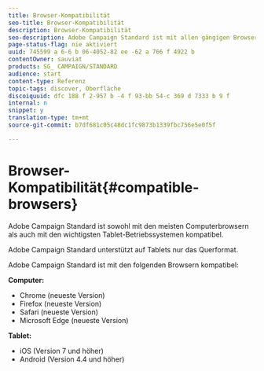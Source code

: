 ```yaml
---
title: Browser-Kompatibilität
seo-title: Browser-Kompatibilität
description: Browser-Kompatibilität
seo-description: Adobe Campaign Standard ist mit allen gängigen Browsern und Betriebssystemen kompatibel. Hier finden Sie die vollständige Liste.
page-status-flag: nie aktiviert
uuid: 745599 a 6-6 b 06-4052-82 ee -62 a 766 f 4922 b
contentOwner: sauviat
products: SG_ CAMPAIGN/STANDARD
audience: start
content-type: Referenz
topic-tags: discover, Oberfläche
discoiquuid: dfc 188 f 2-957 b -4 f 93-bb 54-c 369 d 7333 b 9 f
internal: n
snippet: y
translation-type: tm+mt
source-git-commit: b7df681c05c48dc1fc9873b1339fbc756e5e0f5f

---
```



# Browser-Kompatibilität{#compatible-browsers}

Adobe Campaign Standard ist sowohl mit den meisten Computerbrowsern als auch mit den wichtigsten Tablet-Betriebssystemen kompatibel.

Adobe Campaign Standard unterstützt auf Tablets nur das Querformat.

Adobe Campaign Standard ist mit den folgenden Browsern kompatibel:

**Computer:**

* Chrome (neueste Version)
* Firefox (neueste Version)
* Safari (neueste Version)
* Microsoft Edge (neueste Version)

**Tablet:**

* iOS (Version 7 und höher)
* Android (Version 4.4 und höher)

